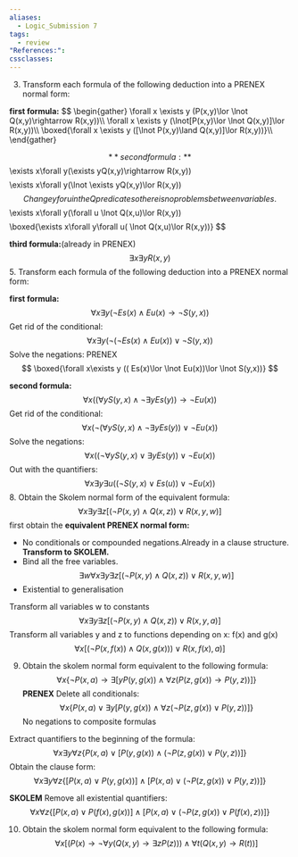 ```yaml
---
aliases:
  - Logic_Submission 7
tags:
  - review
"References:": 
cssclasses:
---
```

3.  Transform each formula of the following deduction into a PRENEX normal form:

**first formula:**
$$
\begin{gather}
\forall x \exists y (P(x,y)\lor \lnot Q(x,y)\rightarrow R(x,y))\\\\
\forall x \exists y (\lnot[P(x,y)\lor \lnot Q(x,y)]\lor R(x,y))\\\\
\boxed{\forall x \exists y ([\lnot P(x,y)\land  Q(x,y)]\lor R(x,y))}\\\\
\end{gather}

$$
**second formula:**
$$
\exists x\forall y(\exists yQ(x,y)\rightarrow R(x,y))
$$
$$
\exists x\forall y(\lnot \exists yQ(x,y)\lor R(x,y))
$$
Change y for u in the Q predicate so there is no problems between variables.
$$
\exists x\forall y(\forall u \lnot Q(x,u)\lor R(x,y))
$$
$$
\boxed{\exists x\forall y\forall u( \lnot Q(x,u)\lor R(x,y))}
$$

**third formula:**(already in PRENEX)
$$
\exists x \exists y R(x,y)
$$
5. Transform each formula of the following deduction into a PRENEX normal form:

**first formula:**
$$
\forall x \exists y(\lnot Es(x)\land Eu(x) \rightarrow \lnot S(y,x))
$$
Get rid of the conditional:
$$
\forall x\exists y (\lnot(\lnot Es(x)\land Eu(x))\lor \lnot S(y,x))
$$
Solve the negations: PRENEX 
$$
\boxed{\forall x\exists y (( Es(x)\lor \lnot Eu(x))\lor \lnot S(y,x))}
$$

**second formula:**
$$
\forall x ((\forall y S(y,x) \land \lnot \exists yEs(y))\rightarrow \lnot Eu(x))
$$
Get rid of the conditional:
$$
\forall x (\lnot(\forall y S(y,x) \land \lnot \exists yEs(y))\lor \lnot Eu(x))
$$
Solve the negations:
$$
\forall x ((\lnot\forall y S(y,x) \lor  \exists yEs(y))\lor \lnot Eu(x))
$$
Out with the quantifiers:
$$
\forall x \exists y \exists u ((\lnot  S(y,x) \lor  Es(u))\lor \lnot Eu(x))
$$
8. Obtain the Skolem normal form of the equivalent formula: 
$$
\forall x \exists y \exists z [(\lnot P(x,y)\land Q(x,z))\lor R(x,y,w)]
$$
first obtain the **equivalent PRENEX normal form:**
+ No conditionals or compounded negations.Already in a clause structure. **Transform to SKOLEM.** 
+ Bind all the free variables. 
$$
\exists w \forall x \exists y \exists z  [(\lnot P(x,y)\land Q(x,z))\lor R(x,y,w)]
$$
+ Existential to generalisation 

Transform all variables w to constants
$$
 \forall x \exists y \exists z  [(\lnot P(x,y)\land Q(x,z))\lor R(x,y,a)]
$$
 Transform all variables y and z to functions depending on x: f(x) and g(x)
$$
\forall x [(\lnot P(x,f(x))\land Q(x,g(x)))\lor R(x,f(x),a)]
$$

9. Obtain the skolem normal form equivalent to the following formula: 
$$
\forall x \{\lnot P(x,a)\rightarrow \exists[ yP(y,g(x))\land \forall z (P(z,g(x)) \rightarrow P(y,z))]\}
$$
**PRENEX**
Delete all conditionals: 
$$
\forall x \{ P(x,a)\lor \exists y[ P(y,g(x))\land \forall z (\lnot P(z,g(x)) \lor P(y,z))]\}
$$
No negations to composite formulas 

Extract quantifiers to the beginning of the formula:
$$
\forall x \exists y \forall z\{ P(x,a)\lor [P(y,g(x))\land  (\lnot P(z,g(x)) \lor P(y,z))]\}
$$
Obtain the clause form:
$$
\forall x \exists y \forall z\{[P(x,a)\lor P(y,g(x))] \land [P(x,a)\lor ( \lnot P(z,g(x))\lor P(y,z) )]\}
$$

**SKOLEM**
Remove all existential quantifiers:
$$
\forall x \forall z\{[P(x,a)\lor P(f(x),g(x))] \land [P(x,a)\lor ( \lnot P(z,g(x))\lor P(f(x),z) )]\}
$$

10. Obtain the skolem normal form equivalent to the following formula:
$$
\forall x [(P(x)\rightarrow \lnot \forall y (Q(x,y)\rightarrow \exists zP(z))) \land \forall t(Q(x,y)\rightarrow R(t))]
$$
